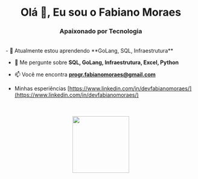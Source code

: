 
<h1 align="center">Olá 👋, Eu sou o Fabiano Moraes</h1>

<h3 align="center">Apaixonado por Tecnologia</h3>
<br>
- 🌱 Atualmente estou aprendendo **GoLang, SQL, Infraestrutura**

- 💬 Me pergunte sobre **SQL, GoLang, Infraestrutura, Excel, Python**

- 📫 Você me encontra **progr.fabianomoraes@gmail.com**

- Minhas esperiências [https://www.linkedin.com/in/devfabianomoraes/](https://www.linkedin.com/in/devfabianomoraes/)

<br>
<br>
 
 </div>
  <div align="center">
    <a href="https://github.com/fmelomoraes">
    <img height="150em" src="https://github-readme-stats.vercel.app/api/top-langs/?username=fmelomoraes&layout=compact&langs_count=7&theme=dark"/>
  </div>

